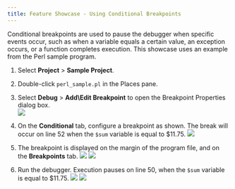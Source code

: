 ```yaml
---
title: Feature Showcase - Using Conditional Breakpoints
---
```


Conditional breakpoints are used to pause the debugger when specific events occur, such as when a variable equals a certain value, an exception occurs, or a function completes execution. This showcase uses an example from the Perl sample program.

1. Select **Project** > **Sample Project**.

1. Double-click `perl_sample.pl` in the Places pane.

1. Select **Debug** > **Add\Edit Breakpoint** to open the Breakpoint Properties dialog box.    
    ![](/images/tourlet_condbreak_dial.png)

1. On the **Conditional** tab, configure a breakpoint as shown. The break will occur on line 52 when the `$sum` variable is equal to $11.75.
    ![](/images/tourlet_condbreak_config.png)  

1. The breakpoint is displayed on the margin of the program file, and on the **Breakpoints** tab.
    ![](/images/tourlet_condbreak_tab.png)
    ![](/images/tourlet_condbreak_debugtab.png)

1. Run the debugger. Execution pauses on line 50, when the `$sum` variable is equal to $11.75.
    ![](/images/tourlet_condbreak_debug.png)
    ![](/images/tourlet_condbreak_breakpointstab.png)
